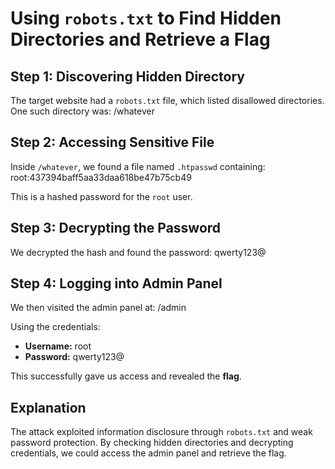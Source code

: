 # Using `robots.txt` to Find Hidden Directories and Retrieve a Flag

## Step 1: Discovering Hidden Directory
The target website had a `robots.txt` file, which listed disallowed directories. One such directory was: /whatever


## Step 2: Accessing Sensitive File
Inside `/whatever`, we found a file named `.htpasswd` containing: root:437394baff5aa33daa618be47b75cb49


This is a hashed password for the `root` user.

## Step 3: Decrypting the Password
We decrypted the hash and found the password: qwerty123@


## Step 4: Logging into Admin Panel
We then visited the admin panel at: /admin

Using the credentials:

- **Username:** root  
- **Password:** qwerty123@

This successfully gave us access and revealed the **flag**.

## Explanation
The attack exploited information disclosure through `robots.txt` and weak password protection. By checking hidden directories and decrypting credentials, we could access the admin panel and retrieve the flag.
